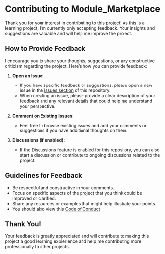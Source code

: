 # Contributing to Module_Marketplace

Thank you for your interest in contributing to this project! As this is a learning project, I'm currently only accepting feedback. Your insights and suggestions are valuable and will help me improve the project.

## How to Provide Feedback

I encourage you to share your thoughts, suggestions, or any constructive criticism regarding the project. Here’s how you can provide feedback:

1. **Open an Issue**: 
   - If you have specific feedback or suggestions, please open a new issue in the [Issues section](https://github.com/Reariuz/Module_Marketplace/issues) of this repository.
   - When creating an issue, please provide a clear description of your feedback and any relevant details that could help me understand your perspective.

2. **Comment on Existing Issues**:
   - Feel free to browse existing issues and add your comments or suggestions if you have additional thoughts on them.

3. **Discussions (if enabled)**:
   - If the Discussions feature is enabled for this repository, you can also start a discussion or contribute to ongoing discussions related to the project.

## Guidelines for Feedback

- Be respectful and constructive in your comments.
- Focus on specific aspects of the project that you think could be improved or clarified.
- Share any resources or examples that might help illustrate your points.
- You should also view this  [Code of Conduct](CODE_OF_CONDUCT.md) 

## Thank You!

Your feedback is greatly appreciated and will contribute to making this project a good learning expierience and help me contributing more professionally to other projects.
